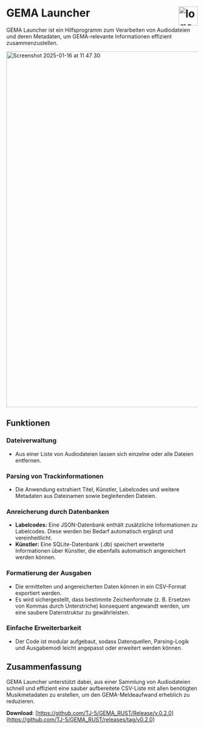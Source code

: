 # GEMA Launcher <img width="50" align="right" alt="logo" src="https://github.com/user-attachments/assets/fb76abad-1aa6-4409-b793-1525dac1d823" /> 

GEMA Launcher ist ein Hilfsprogramm zum Verarbeiten von Audiodateien und deren Metadaten, um GEMA-relevante Informationen effizient zusammenzustellen. 


<img width="934" alt="Screenshot 2025-01-16 at 11 47 30" src="https://github.com/user-attachments/assets/8b70f325-f844-425d-a837-2dc25f130198" />

## Funktionen

### Dateiverwaltung
- Aus einer Liste von Audiodateien lassen sich einzelne oder alle Dateien entfernen.

### Parsing von Trackinformationen
- Die Anwendung extrahiert Titel, Künstler, Labelcodes und weitere Metadaten aus Dateinamen sowie begleitenden Dateien.

### Anreicherung durch Datenbanken
- **Labelcodes:** Eine JSON-Datenbank enthält zusätzliche Informationen zu Labelcodes. Diese werden bei Bedarf automatisch ergänzt und vereinheitlicht.
- **Künstler:** Eine SQLite-Datenbank (.db) speichert erweiterte Informationen über Künstler, die ebenfalls automatisch angereichert werden können.

### Formatierung der Ausgaben
- Die ermittelten und angereicherten Daten können in ein CSV-Format exportiert werden.
- Es wird sichergestellt, dass bestimmte Zeichenformate (z. B. Ersetzen von Kommas durch Unterstriche) konsequent angewandt werden, um eine saubere Datenstruktur zu gewährleisten.

### Einfache Erweiterbarkeit
- Der Code ist modular aufgebaut, sodass Datenquellen, Parsing-Logik und Ausgabemodi leicht angepasst oder erweitert werden können.

## Zusammenfassung

GEMA Launcher unterstützt dabei, aus einer Sammlung von Audiodateien schnell und effizient eine sauber aufbereitete CSV-Liste mit allen benötigten Musikmetadaten zu erstellen, um den GEMA-Meldeaufwand erheblich zu reduzieren.

**Download**: [https://github.com/TJ-5/GEMA_RUST/Release/v.0.2.0](https://github.com/TJ-5/GEMA_RUST/releases/tag/v0.2.0)


